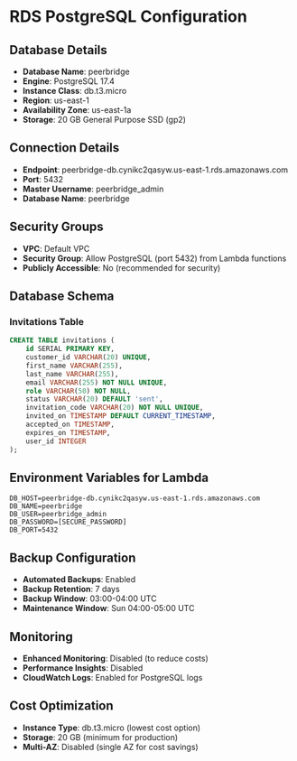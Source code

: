 # RDS PostgreSQL Configuration

## Database Details
- **Database Name**: peerbridge
- **Engine**: PostgreSQL 17.4
- **Instance Class**: db.t3.micro
- **Region**: us-east-1
- **Availability Zone**: us-east-1a
- **Storage**: 20 GB General Purpose SSD (gp2)

## Connection Details
- **Endpoint**: peerbridge-db.cynikc2qasyw.us-east-1.rds.amazonaws.com
- **Port**: 5432
- **Master Username**: peerbridge_admin
- **Database Name**: peerbridge

## Security Groups
- **VPC**: Default VPC
- **Security Group**: Allow PostgreSQL (port 5432) from Lambda functions
- **Publicly Accessible**: No (recommended for security)

## Database Schema

### Invitations Table
```sql
CREATE TABLE invitations (
    id SERIAL PRIMARY KEY,
    customer_id VARCHAR(20) UNIQUE,
    first_name VARCHAR(255),
    last_name VARCHAR(255),
    email VARCHAR(255) NOT NULL UNIQUE,
    role VARCHAR(50) NOT NULL,
    status VARCHAR(20) DEFAULT 'sent',
    invitation_code VARCHAR(20) NOT NULL UNIQUE,
    invited_on TIMESTAMP DEFAULT CURRENT_TIMESTAMP,
    accepted_on TIMESTAMP,
    expires_on TIMESTAMP,
    user_id INTEGER
);
```

## Environment Variables for Lambda
```
DB_HOST=peerbridge-db.cynikc2qasyw.us-east-1.rds.amazonaws.com
DB_NAME=peerbridge
DB_USER=peerbridge_admin
DB_PASSWORD=[SECURE_PASSWORD]
DB_PORT=5432
```

## Backup Configuration
- **Automated Backups**: Enabled
- **Backup Retention**: 7 days
- **Backup Window**: 03:00-04:00 UTC
- **Maintenance Window**: Sun 04:00-05:00 UTC

## Monitoring
- **Enhanced Monitoring**: Disabled (to reduce costs)
- **Performance Insights**: Disabled
- **CloudWatch Logs**: Enabled for PostgreSQL logs

## Cost Optimization
- **Instance Type**: db.t3.micro (lowest cost option)
- **Storage**: 20 GB (minimum for production)
- **Multi-AZ**: Disabled (single AZ for cost savings)
